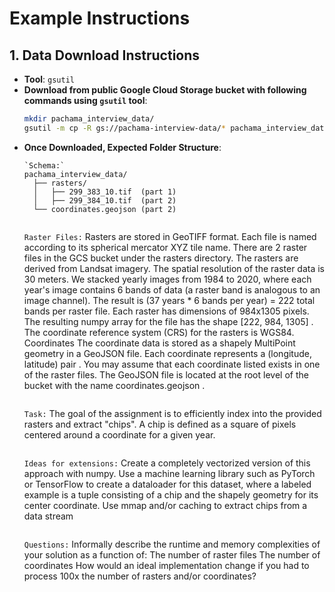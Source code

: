 
# Example Instructions

## 1. Data Download Instructions
- **Tool**: `gsutil`
- **Download from public Google Cloud Storage bucket with following commands using `gsutil` tool**:
  ```bash
  mkdir pachama_interview_data/
  gsutil -m cp -R gs://pachama-interview-data/* pachama_interview_data/
  ```
- **Once Downloaded, Expected Folder Structure**:
  ```
  `Schema:`
  pachama_interview_data/
    ├── rasters/
    │   ├── 299_383_10.tif  (part 1)
    │   ├── 299_384_10.tif  (part 2)
    └── coordinates.geojson (part 2)
  ```
  ```
  
  ```
  `Raster Files:`
  Rasters are stored in GeoTIFF format. Each file is named according to its spherical
  mercator XYZ tile name. There are 2 raster files in the GCS bucket under the rasters
  directory.
  The rasters are derived from Landsat imagery. The spatial resolution of the raster data
  is 30 meters. We stacked yearly images from 1984 to 2020, where each year's image
  contains 6 bands of data (a raster band is analogous to an image channel). The result is
  (37 years * 6 bands per year) = 222 total bands per raster file. Each raster has
  dimensions of 984x1305 pixels. The resulting numpy array for the file has the shape
  [222, 984, 1305] . The coordinate reference system (CRS) for the rasters is WGS84.
  Coordinates
  The coordinate data is stored as a shapely MultiPoint geometry in a GeoJSON file.
  Each coordinate represents a (longitude, latitude) pair . You may assume that each
  coordinate listed exists in one of the raster files.
  The GeoJSON file is located at the root level of the bucket with the name
  coordinates.geojson .
  ```
  ```
  `Task:`
  The goal of the assignment is to efficiently index into the provided rasters and extract
  "chips". A chip is defined as a square of pixels centered around a coordinate for a
  given year.
  ```
  ```
  `Ideas for extensions:`
  Create a completely vectorized version of this approach with numpy.
  Use a machine learning library such as PyTorch or TensorFlow to create a
  dataloader for this dataset, where a labeled example is a tuple consisting of a chip
  and the shapely geometry for its center coordinate.
  Use mmap and/or caching to extract chips from a data stream
  ```
  ```
  `Questions:`
  Informally describe the runtime and memory complexities of your solution as a
  function of:
  The number of raster files
  The number of coordinates
  How would an ideal implementation change if you had to process 100x the number
  of rasters and/or coordinates?
  ```
  ```
